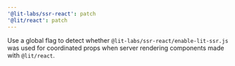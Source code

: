```yaml
---
'@lit-labs/ssr-react': patch
'@lit/react': patch
---
```


Use a global flag to detect whether `@lit-labs/ssr-react/enable-lit-ssr.js` was used for coordinated props when server rendering components made with `@lit/react`.

